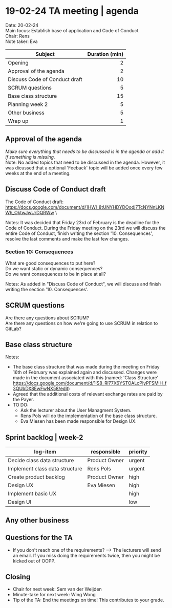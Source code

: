 # 19-02-24 TA meeting | agenda

Date:           20-02-24\
Main focus:     Establish base of application and Code of Conduct\
Chair:          Rens\
Note taker:     Eva

| Subject                       | Duration (min) |
|-------------------------------|---------------:|
| Opening                       |              2 |
| Approval of the agenda        |              2 |
| Discuss Code of Conduct draft |             10 |
| SCRUM questions               |              5 |
| Base class structure          |             15 |
| Planning week 2               |              5 |
| Other business                |              5 |
| Wrap up                       |              1 |

## Approval of the agenda

*Make sure everything that needs to be discussed is in the agenda or add it if something is missing.*\
Note: No added topics that need to be discussed in the agenda. However, it was dicussed that a optional 'Feeback' topic
will be added once every few weeks at the end of a meeting.

## Discuss Code of Conduct draft

The Code of Conduct draft: https://docs.google.com/document/d/1HWI_8tUNYHDYDOodj7TcNYNnLKNWh_OktwJwUrDQRWw \

Notes: It was decided that Friday 23rd of February is the deadline for the Code of Conduct. During the Friday meeting on
the 23rd we will discuss the entire Code of Conduct, finish writing the section '10. Consequences', resolve the last
comments and make the last few changes.

### Section 10: Consequences

What are good consequences to put here?\
Do we want static or dynamic consequences?\
Do we want consequences to be in place at all?

Notes: As added in "Discuss Code of Conduct", we will discuss and finish writing the section '10. Consequences'.

## SCRUM questions

Are there any questions about SCRUM?\
Are there any questions on how we're going to use SCRUM in relation to GitLab?

## Base class structure

Notes:

- The base class structure that was made during the meeting on Friday 16th of February was explained again and
  discussed. Changes were made in the document associated with this (named: 'Class
  Structure' https://docs.google.com/document/d/1iS8_Rl77X6YSTOALcPIyPFSMiH_f3QUbDX8EwFwNX58/edit)
- Agreed that the additional costs of relevant exchange rates are paid by the Payer.
- TO DO:
    - Ask the lecturer about the User Managment System.
    - Rens Pols will do the implementation of the base class structure.
    - Eva Miesen has been made responsible for Design UX.

## Sprint backlog | week-2

| log-item                       | responsible   | priority |
|--------------------------------|---------------|----------|
| Decide class data structure    | Product Owner | urgent   |
| Implement class data structure | Rens Pols     | urgent   |
| Create product backlog         | Product Owner | high     |
| Design UX                      | Eva Miesen    | high     |
| Implement basic UX             |               | high     |
| Design UI                      |               | low      |

## Any other business

## Questions for the TA

- If you don't reach one of the requirements? --> The lecturers will send an email. If you miss doing the requirements
  twice, then you might be kicked out of OOPP.

## Closing

- Chair for next week: Sem van der Weijden
- Minute-take for next week: Wing Wong
- Tip of the TA: End the meetings on time! This contributes to your grade.

